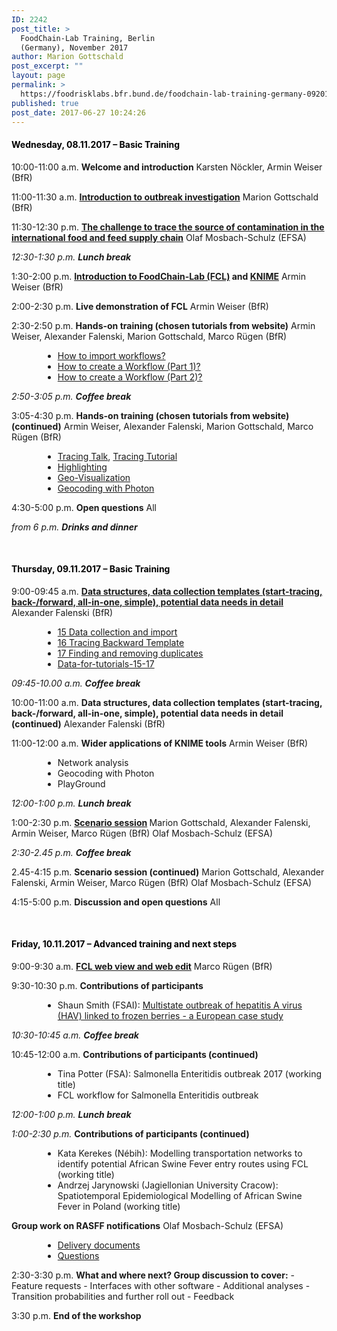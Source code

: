 ```yaml
---
ID: 2242
post_title: >
  FoodChain-Lab Training, Berlin
  (Germany), November 2017
author: Marion Gottschald
post_excerpt: ""
layout: page
permalink: >
  https://foodrisklabs.bfr.bund.de/foodchain-lab-training-germany-092017/
published: true
post_date: 2017-06-27 10:24:26
---
```

<h4><span style="color: #000000;"><strong>Wednesday, 08.11.2017 – Basic Training</strong></span></h4>
10:00-11:00 a.m.
<strong>Welcome and introduction</strong>
Karsten Nöckler, Armin Weiser (BfR)

11:00-11:30 a.m.
<strong><a href="https://foodrisklabs.bfr.bund.de/wp-content/uploads/2017/12/20171108_Gottschald_Introduction-outbreak-investigation_for-website.pdf">Introduction to outbreak investigation</a></strong>
Marion Gottschald (BfR)

11:30-12:30 p.m.
<strong><a href="https://foodrisklabs.bfr.bund.de/wp-content/uploads/2017/12/20171108_AMU_FPABfR_FCLCourse_Presentation_DEMOS_v01.pdf">The challenge to trace the source of contamination in the international food and feed supply chain</a></strong>
Olaf Mosbach-Schulz (EFSA)

<em>12:30-1:30 p.m.</em>
<strong><em>Lunch break</em></strong>

1:30-2:00 p.m.
<strong><a href="https://foodrisklabs.bfr.bund.de/wp-content/uploads/2017/12/20171108_FoodChainLab_Workshop_Introduction-to-FCL.pdf">Introduction to FoodChain-Lab (FCL)</a> and <a href="https://foodrisklabs.bfr.bund.de/wp-content/uploads/2017/12/20171108_Workshop_KNIME_EN.pdf">KNIME</a></strong>
Armin Weiser (BfR)

2:00-2:30 p.m.
<strong>Live demonstration of FCL</strong>
Armin Weiser (BfR)

2:30-2:50 p.m.
<strong>Hands-on training (chosen tutorials from website)</strong>
Armin Weiser, Alexander Falenski, Marion Gottschald, Marco Rügen (BfR)
<ul style="margin-left: 50px;">
 	<li><a href="https://foodrisklabs.bfr.bund.de/import-workflow-to-foodchain-lab/">How to import workflows?</a></li>
 	<li><a href="https://foodrisklabs.bfr.bund.de/create-foodchain-lab-workflow-part-1/">How to create a Workflow (Part 1)?</a></li>
 	<li><a href="https://foodrisklabs.bfr.bund.de/create-foodchain-lab-workflow-part-2/">How to create a Workflow (Part 2)?</a></li>
</ul>
<em>2:50-3:05 p.m.</em>
<em><strong>Coffee break</strong></em>

3:05-4:30 p.m.
<strong>Hands-on training (chosen tutorials from website) (continued)</strong>
Armin Weiser, Alexander Falenski, Marion Gottschald, Marco Rügen (BfR)
<ul style="margin-left: 50px;">
 	<li><a href="https://foodrisklabs.bfr.bund.de/wp-content/uploads/2017/12/FoodChain-Lab-Tracing_Talk.pdf">Tracing Talk</a>, <a href="https://foodrisklabs.bfr.bund.de/wp-content/uploads/2017/12/09-Tracing.pdf">Tracing Tutorial</a></li>
 	<li><a href="https://foodrisklabs.bfr.bund.de/highlighting-in-foodchain-lab/">Highlighting</a></li>
 	<li><a href="https://foodrisklabs.bfr.bund.de/geo-visualization-in-foodchain-lab/">Geo-Visualization</a></li>
 	<li><a href="https://foodrisklabs.bfr.bund.de/geocoding_photon-in-foodchain-lab/">Geocoding with Photon</a></li>
</ul>
4:30-5:00 p.m.
<strong>Open questions</strong>
All

<em>from 6 p.m.</em>
<em><strong>Drinks and dinner</strong></em>

&nbsp;
<h4><span style="color: #000000;">Thursday, 09.11.2017 – Basic Training</span></h4>
9:00-09:45 a.m.
<a href="https://foodrisklabs.bfr.bund.de/wp-content/uploads/2017/12/FoodChain-Lab_Data-Tutorial_FCL-Workshop_Berlin_2017.pdf"><strong>Data structures, data collection templates (start-tracing, back-/forward, all-in-one, simple), potential data needs in detail</strong></a>
Alexander Falenski (BfR)
<ul style="margin-left: 50px;">
 	<li><a href="https://foodrisklabs.bfr.bund.de/wp-content/uploads/2015/02/15-Data-collection-and-import.pdf">15 Data collection and import</a></li>
 	<li><a href="https://foodrisklabs.bfr.bund.de/wp-content/uploads/2015/02/16-Tracing-Backward-Template.pdf">16 Tracing Backward Template</a></li>
 	<li><a href="https://foodrisklabs.bfr.bund.de/wp-content/uploads/2015/02/17-Finding-and-removing-duplicates.pdf">17 Finding and removing duplicates</a></li>
 	<li><a href="https://foodrisklabs.bfr.bund.de/wp-content/uploads/2015/02/Data-for-tutorials-15-17.zip">Data-for-tutorials-15-17</a></li>
</ul>
<em>09:45-10.00 a.m.</em>
<em><strong>Coffee break</strong></em>

10:00-11:00 a.m.
<strong>Data structures, data collection templates (start-tracing, back-/forward, all-in-one, simple), potential data needs in detail (continued)</strong>
Alexander Falenski (BfR)

11:00-12:00 a.m.
<strong>Wider applications of KNIME tools</strong>
Armin Weiser (BfR)
<ul style="margin-left: 50px;">
 	<li>Network analysis</li>
 	<li>Geocoding with Photon</li>
 	<li>PlayGround</li>
</ul>
<em>12:00-1:00 p.m.</em>
<em><strong>Lunch break</strong></em>

1:00-2:30 p.m.
<strong><a href="https://foodrisklabs.bfr.bund.de/wp-content/uploads/2015/02/Scenario_2017.zip">Scenario session</a> </strong>
Marion Gottschald, Alexander Falenski, Armin Weiser, Marco Rügen (BfR)
Olaf Mosbach-Schulz (EFSA)

<em>2:30-2.45 p.m.</em>
<em><strong>Coffee break</strong></em>

2.45-4:15 p.m.
<strong>Scenario session (continued)</strong>
Marion Gottschald, Alexander Falenski, Armin Weiser, Marco Rügen (BfR)
Olaf Mosbach-Schulz (EFSA)

4:15-5:00 p.m.
<strong>Discussion and open questions</strong>
All

&nbsp;
<h4><span style="color: #000000;">Friday, 10.11.2017 – Advanced training and next steps</span></h4>
9:00-9:30 a.m.
<strong><a href="https://foodrisklabs.bfr.bund.de/fcl-web-app/">FCL web view and web edit</a></strong>
Marco Rügen (BfR)

9:30-10:30 p.m.
<strong>Contributions of participants</strong>
<ul style="margin-left: 50px;">
 	<li>Shaun Smith (FSAI): <a href="https://foodrisklabs.bfr.bund.de/wp-content/uploads/2017/12/20171110_SS_Irish-HAV-outbreak_FoodChain-Lab.pdf">Multistate outbreak of hepatitis A virus (HAV) linked to frozen berries - a European case study</a></li>
</ul>
<em>10:30-10:45 a.m.</em>
<em><strong>Coffee break</strong></em>

10:45-12:00 a.m.
<strong>Contributions of participants (continued)</strong>
<ul style="margin-left: 50px;">
 	<li>Tina Potter (FSA): Salmonella Enteritidis outbreak 2017 (working title)</li>
 	<li>FCL workflow for Salmonella Enteritidis outbreak</li>
</ul>
<em>12:00-1:00 p.m.</em>
<em><strong>Lunch break</strong></em>

<em>1:00-2:30 p.m.</em>
<strong>Contributions of participants (continued)</strong>
<ul style="margin-left: 50px;">
 	<li>Kata Kerekes (Nébih): Modelling transportation networks to identify potential African Swine Fever entry routes using FCL (working title)</li>
 	<li>Andrzej Jarynowski (Jagiellonian University Cracow): Spatiotemporal Epidemiological Modelling of African Swine Fever in Poland (working title)</li>
</ul>
<strong>Group work on RASFF notifications</strong>
Olaf Mosbach-Schulz (EFSA)
<ul style="margin-left: 50px;">
 	<li><a href="https://foodrisklabs.bfr.bund.de/wp-content/uploads/2017/12/20171110_AMU_FPABfR_FCLCourse_DeliveryDocs.pdf">Delivery documents</a></li>
 	<li><a href="https://foodrisklabs.bfr.bund.de/wp-content/uploads/2017/12/20171110_AMU_FPABfR_FCLCourse_Presentation_Practise_print.pdf">Questions</a></li>
</ul>
2:30-3:30 p.m.
<strong>What and where next? Group discussion to cover:</strong>
- Feature requests
- Interfaces with other software
- Additional analyses
- Transition probabilities and further roll out
- Feedback

3:30 p.m.
<strong>End of the workshop</strong>

&nbsp;